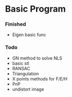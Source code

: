 # Basic Program

### Finished
- Eigen basic func

### Todo
- GN method to solve NLS
- basic stl
- RANSAC
- Triangulation
- X points methods for F/E/H
- PnP
- undistort image
